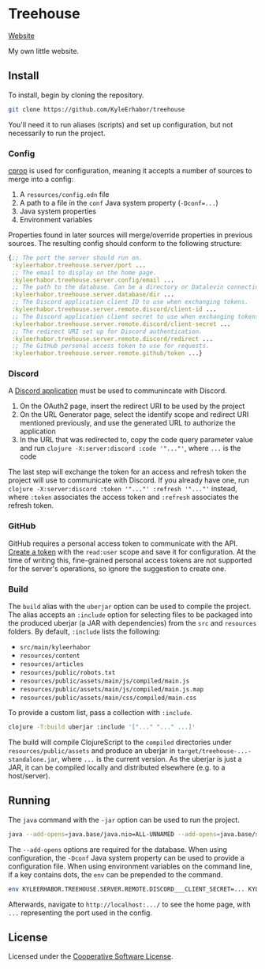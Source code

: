 # Treehouse

[Website](https://kyleerhabor.com/)

My own little website.

## Install

To install, begin by cloning the repository.

```sh
git clone https://github.com/KyleErhabor/treehouse
```

You'll need it to run aliases (scripts) and set up configuration, but not necessarily to run the project.

### Config

[cprop](https://github.com/tolitius/cprop) is used for configuration, meaning it accepts a number of sources to
merge into a config:
1. A `resources/config.edn` file
2. A path to a file in the `conf` Java system property (`-Dconf=...`)
3. Java system properties
4. Environment variables

Properties found in later sources will merge/override properties in previous sources. The resulting config should
conform to the following structure:

```clojure
{;; The port the server should run on.
 :kyleerhabor.treehouse.server/port ...
 ;; The email to display on the home page.
 :kyleerhabor.treehouse.server.config/email ...
 ;; The path to the database. Can be a directory or Datalevin connection URI.
 :kyleerhabor.treehouse.server.database/dir ...
 ;; The Discord application client ID to use when exchanging tokens.
 :kyleerhabor.treehouse.server.remote.discord/client-id ...
 ;; The Discord application client secret to use when exchanging tokens.
 :kyleerhabor.treehouse.server.remote.discord/client-secret ...
 ;; The redirect URI set up for Discord authentication.
 :kyleerhabor.treehouse.server.remote.discord/redirect ...
 ;; The GitHub personal access token to use for requests.
 :kyleerhabor.treehouse.server.remote.github/token ...}
```

### Discord

A [Discord application](https://discord.com/developers/applications) must be used to communincate with Discord.
1. On the OAuth2 page, insert the redirect URI to be used by the project
2. On the URL Generator page, select the identify scope and redirect URI mentioned previously, and use the generated URL
to authorize the application
3. In the URL that was redirected to, copy the code query parameter value and run `clojure -X:server:discord :code '"..."'`,
where `...` is the code

The last step will exchange the token for an access and refresh token the project will use to communicate with Discord.
If you already have one, run `clojure -X:server:discord :token '"..."' :refresh '"..."'` instead, where `:token`
associates the access token and `:refresh` associates the refresh token.

### GitHub

GitHub requires a personal access token to communicate with the API. [Create a token](https://docs.github.com/en/authentication/keeping-your-account-and-data-secure/creating-a-personal-access-token#creating-a-personal-access-token-classic)
with the `read:user` scope and save it for configuration. At the time of writing this, fine-grained personal access
tokens are not supported for the server's operations, so ignore the suggestion to create one.

### Build

The `build` alias with the `uberjar` option can be used to compile the project. The alias accepts an `:include` option
for selecting files to be packaged into the produced uberjar (a JAR with dependencies) from the `src` and `resources`
folders. By default, `:include` lists the following:
- `src/main/kyleerhabor`
- `resources/content`
- `resources/articles`
- `resources/public/robots.txt`
- `resources/public/assets/main/js/compiled/main.js`
- `resources/public/assets/main/js/compiled/main.js.map`
- `resources/public/assets/main/css/compiled/main.css`

To provide a custom list, pass a collection with `:include`.

```sh
clojure -T:build uberjar :include '["..." "..." ...]'
```

The build will compile ClojureScript to the `compiled` directories under `resources/public/assets` and produce an
uberjar in `target/treehouse-...-standalone.jar`, where `...` is the current version. As the uberjar is just a JAR, it
can be compiled locally and distributed elsewhere (e.g. to a host/server).

## Running

The `java` command with the `-jar` option can be used to run the project.

```sh
java --add-opens=java.base/java.nio=ALL-UNNAMED --add-opens=java.base/sun.nio.ch=ALL-UNNAMED -jar target/treehouse-0.1.0-standalone.jar
```

The `--add-opens` options are required for the database. When using configuration, the `-Dconf` Java system property can
be used to provide a configuration file. When using environment variables on the command line, if a key contains dots,
the `env` can be prepended to the command.

```sh
env KYLEERHABOR.TREEHOUSE.SERVER.REMOTE.DISCORD___CLIENT_SECRET=... KYLEERHABOR.TREEHOUSE.SERVER.REMOTE.GITHUB___TOKEN=... java -Dconf=... --add-opens=java.base/java.nio=ALL-UNNAMED --add-opens=java.base/sun.nio.ch=ALL-UNNAMED -jar target/treehouse-0.1.0-standalone.jar
```

Afterwards, navigate to `http://localhost:.../` to see the home page, with `...` representing the port used in the config.

## License

Licensed under the [Cooperative Software License](./LICENSE).
